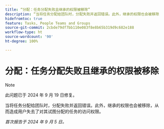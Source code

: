 ```yaml
---
title: “分配：任务分配失败且继承的权限被移除”
description: “当将任务分配给团队时，分配失败并返回错误。此外，继承的权限也会被移除，从而造成用户失去了对其试图分配的任务的访问权限。”
hidefromtoc: true
feature: Tasks, People Teams and Groups
source-git-commit: 2cbde79df7bb110e083f8e8b65b319d9c682e188
workflow-type: ht
source-wordcount: '90'
ht-degree: 100%

---
```


# 分配：任务分配失败且继承的权限被移除

>[!NOTE]
>
>此问题已于 2024 年 9 月 19 日修复。

当将任务分配给团队时，分配失败并返回错误。此外，继承的权限也会被移除，从而造成用户失去了对其试图分配的任务的访问权限。

_首次报告于 2024 年 9 月 5 日。_
